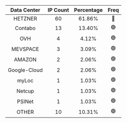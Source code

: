 | Data Center | IP Count | Percentage | Freq |
|:------------:|:--------:|:-----------:|:-----:|
| HETZNER | 60 | 61.86% | 🔴 |
| Contabo | 13 | 13.40% | 🟢 |
| OVH | 4 | 4.12% | 🟢 |
| MEVSPACE | 3 | 3.09% | 🟢 |
| AMAZON | 2 | 2.06% | 🟢 |
| Google-Cloud | 2 | 2.06% | 🟢 |
| myLoc | 1 | 1.03% | 🟢 |
| Netcup | 1 | 1.03% | 🟢 |
| PSINet | 1 | 1.03% | 🟢 |
| OTHER | 10 | 10.31% | 🟢 |